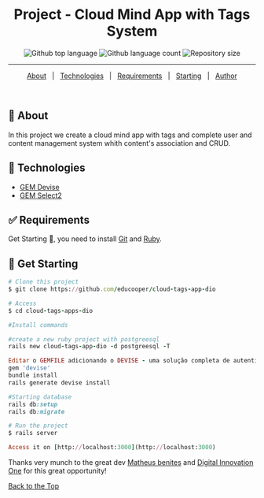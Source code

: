 <h1 align="center">Project - Cloud Mind App with Tags System</h1>

<p align="center">
  <img alt="Github top language" src="https://img.shields.io/github/languages/top/educooper/cloud-tags-app-dio?color=green"> 
  <img alt="Github language count" src="https://img.shields.io/github/languages/count/educooper/cloud-tags-app-dio?color=56BEB8">
 <img alt="Repository size" src="https://img.shields.io/github/repo-size/educooper/cloud-tags-app-dio?color=56BEB8">

<hr>

<p align="center">
  <a href="#dart-about">About</a> &#xa0; | &#xa0; 
  <!-- <a href="#sparkles-features">Features</a> &#xa0; | &#xa0; -->
  <a href="#rocket-technologies">Technologies</a> &#xa0; | &#xa0;
  <a href="#white_check_mark-requirements">Requirements</a> &#xa0; | &#xa0;
  <a href="#checkered_flag-starting">Starting</a> &#xa0; | &#xa0;
  <!-- <a href="#memo-license">License</a> &#xa0; | &#xa0; -->
  <a href="https://github.com/educooper" target="_blank">Author</a>
</p>


<br>

## :dart: About ##

In this project we create a cloud mind app with tags and complete user and content management system whith content's association and CRUD. 

## :rocket: Technologies ##

- [GEM Devise](https://github.com/heartcombo/devise)
- [GEM Select2](https://github.com/select2/select2)

## :white_check_mark: Requirements ##

Get Starting :checkered_flag:, you need to install [Git](https://git-scm.com) and [Ruby](https://www.ruby-lang.org/en/).

## :checkered_flag: Get Starting ##

```ruby
# Clone this project
$ git clone https://github.com/educooper/cloud-tags-app-dio

# Access
$ cd cloud-tags-apps-dio

#Install commands

#create a new ruby project with postgreesql
rails new cloud-tags-app-dio -d postgreesql -T 

Editar o GEMFILE adicionando o DEVISE - uma solução completa de autenticação de usuários
gem 'devise'
bundle install
rails generate devise install

#Starting database
rails db:setup
rails db:migrate

# Run the project
$ rails server

Access it on [http://localhost:3000](http://localhost:3000)
```

Thanks very munch to the great dev [Matheus benites](https://github.com/benits) and [Digital Innovation One](https://web.digitalinnovation.one/) for this great opportunity!

<a href="#top">Back to the Top</a>